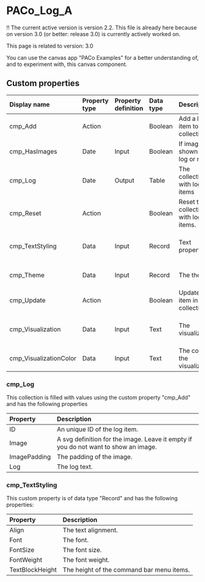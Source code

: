 # PACo_Log_A

!! The current active version is version 2.2. This file is already here because on version 3.0 (or better: release 3.0) is currently actively worked on.

This page is related to version: 3.0

You can use the canvas app "PACo Examples" for a better understanding of, and to experiment with, this canvas component.

## Custom properties
| Display name | Property type | Property definition | Data type | Description | Memo
| :--- | :--- | :--- | :--- | :--- | :--- |
| cmp_Add | Action | | Boolean | Add a log item to the collection. | See documentation on coll_Log below. |
| cmp_HasImages | Date | Input | Boolean | If images are shown in the log or not. | |
| cmp_Log | Date | Output | Table | The collection with log items | |
| cmp_Reset | Action | | Boolean | Reset the collection with log items. | |
| cmp_TextStyling | Data | Input | Record | Text properties. | See the documention on cmp_TextStyling below. |
| cmp_Theme | Data | Input | Record | The theme. | See the documention on theming. |
| cmp_Update | Action | | Boolean | Update a log item in the collection. | |
| cmp_Visualization | Data | Input | Text | The visualization. | See the documention of component cmp_Visualization_A. |
| cmp_VisualizationColor | Data | Input | Text | The color of the visualization. | |

### cmp_Log
This collection is filled with values using the custom property "cmp_Add" and has the following properties

| Property | Description |
| :--- | :--- |
| ID | An unique ID of the log item. |
| Image | A svg definition for the image. Leave it empty if you do not want to show an image. |
| ImagePadding | The padding of the image. |
| Log | The log text. |

### cmp_TextStyling
This custom property is of data type "Record" and has the following properties:

| Property | Description |
| :--- | :--- |
| Align | The text alignment. |
| Font | The font. |
| FontSize | The font size. |
| FontWeight | The font weight. |
| TextBlockHeight | The height of the command bar menu items. |
